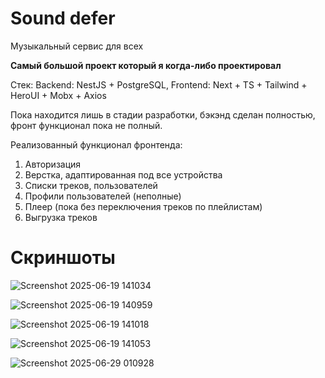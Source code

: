 # Sound defer

Музыкальный сервис для всех

**Самый большой проект который я когда-либо проектировал**

Стек: Backend: NestJS + PostgreSQL, Frontend: Next + TS + Tailwind + HeroUI + Mobx + Axios

Пока находится лишь в стадии разработки, бэкэнд сделан полностью, фронт функционал пока не полный.

Реализованный функционал фронтенда:
1. Авторизация
2. Верстка, адаптированная под все устройства
3. Списки треков, пользователей
4. Профили пользователей (неполные)
5. Плеер (пока без переключения треков по плейлистам)
6. Выгрузка треков

# Скриншоты

![Screenshot 2025-06-19 141034](https://github.com/user-attachments/assets/2f7719a8-264f-4d41-b197-2e3a76fd244e)

![Screenshot 2025-06-19 140959](https://github.com/user-attachments/assets/6c26ae23-5190-47d5-9eeb-83053d502472)

![Screenshot 2025-06-19 141018](https://github.com/user-attachments/assets/4536d8a2-0677-431c-be86-ada217b4be28)

![Screenshot 2025-06-19 141053](https://github.com/user-attachments/assets/90bff506-88e7-4794-93f8-20cca4b9ddf2)

![Screenshot 2025-06-29 010928](https://github.com/user-attachments/assets/03cdad09-2fa1-4271-803a-a3f0ba3e4f84)
